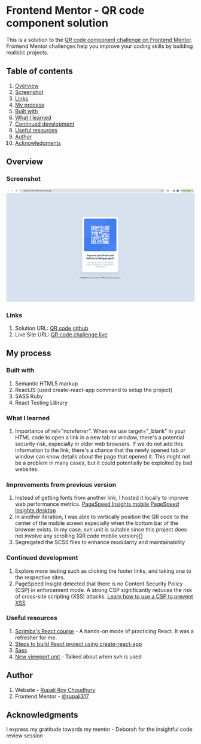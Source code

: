 
# Frontend Mentor - QR code component solution

This is a solution to the [QR code component challenge on Frontend Mentor](https://www.frontendmentor.io/challenges/qr-code-component-iux_sIO_H). Frontend Mentor challenges help you improve your coding skills by building realistic projects.

  
## Table of contents

1) [Overview](#overview)
2) [Screenshot](#screenshot)
3) [Links](#links)
4) [My process](#my-process)
5) [Built with](#built-with)
6) [What I learned](#what-i-learned)
7) [Continued development](#continued-development)
8) [Useful resources](#useful-resources)
9) [Author](#author)
10) [Acknowledgments](#acknowledgments)
  

## Overview

### Screenshot

![QR code component screenshot](https://github.com/rupali317/qr-code-challenge-react-sass/blob/main/public/images/QR%20code%20challenge%20screenshot.png)


### Links

1) Solution URL: [QR code github](https://github.com/rupali317/qr-code-challenge-react-sass)
2) Live Site URL: [QR code challenge live](https://rupali-qr-code-react-sass.netlify.app/)


## My process

### Built with

1) Semantic HTML5 markup
2) ReactJS (used create-react-app command to setup the project)
3) SASS Ruby
4) React Testing Library


### What I learned
  
1) Importance of rel="noreferrer”. When we use target="_blank" in your HTML code to open a link in a new tab or window, there's a potential security risk, especially in older web browsers. If we do not add this information to the link, there's a chance that the newly opened tab or window can know details about the page that opened it. This might not be a problem in many cases, but it could potentially be exploited by bad websites.


### Improvements from previous version

1) Instead of getting fonts from another link, I hosted it locally to improve web performance metrics.
[PageSpeed Insights mobile]()
[PageSpeed Insights desktop]()
2) In another iteration, I was able to vertically position the QR code to the center of the mobile screen especially when the bottom bar of the browser exists. In my case, svh unit is suitable since this project does not involve any scrolling
(QR code mobile version)[]
3) Segregated the SCSS files to enhance modularity and maintainability 


### Continued development

1) Explore more testing such as clicking the footer links, and taking one to the respective sites.
2) PageSpeed Insight detected that there is no Content Security Policy (CSP) in enforcement mode. A strong CSP significantly reduces the risk of cross-site scripting (XSS) attacks. [Learn how to use a CSP to prevent XSS](https://developer.chrome.com/docs/lighthouse/best-practices/csp-xss/?utm_source=lighthouse&utm_medium=lr)
  

### Useful resources

1) [Scrimba's React course](https://scrimba.com/learn/learnreact) - A hands-on mode of practicing React. It was a refresher for me.
2) [Steps to build React project using create-react-app](https://radixweb.com/blog/steps-to-build-react-project-with-create-react-app)
3) [Sass](https://sass-lang.com/)
4) [New viewport unit](https://ishadeed.com/article/new-viewport-units/#:~:text=Be%20careful%20with%20the%20dvh,is%20scrolling%20up%20or%20down.) - Talked about when svh is used
  

## Author  

1) Website - [Rupali Roy Choudhury](https://www.linkedin.com/in/rupali-rc/)
2) Frontend Mentor - [@rupali317](https://www.frontendmentor.io/profile/rupali317)
 

## Acknowledgments

I express my gratitude towards my mentor - Deborah for the insightful code review session
